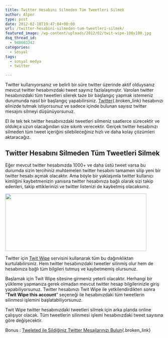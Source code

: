 ```yaml
---
title: Twitter Hesabını Silmeden Tüm Tweetleri Silmek
author: Alper
type: post
date: 2012-02-18T19:47:04+00:00
url: /twitter-hesabini-silmeden-tum-tweetleri-silmek/
featured_image: /wp-content/uploads/2012/02/twit-wipe-100x100.jpg
dsq_thread_id:
  - 948603342
categories:
  - Sosyal
tags:
  - sosyal medya
  - twitter

---
```

Twitter kullanıyorsanız ve belirli bir süre twitter üzerinde aktif olduysanız mevcut twitter hesabınızdaki tweet sayınız fazlalaşmıştır. Varolan twitter hesabınızdaki tüm tweetleri silerek taze bir başlangıç yapmak istemeniz durumunda nasıl bir başlangıç yapabilirsiniz. [Twitter][1]{.broken_link} hesabınızı elinizde tutmak istiyorsunuz ve sadece içinde bulunan sayısız twitter mesajını silmeyi düşünüyorsunuz.

El ile tek tek twitter hesabınızdaki tweetleri silmeniz saatlerce sürecektir ve oldukça uzun olacağından size sıkıntı verecektir. Gerçek twitter hesabınızı silmeden tüm tweet içeriğini silebileceğiniz hızlı ve daha kolay çözümleri aktaracağız.

## Twitter Hesabını Silmeden Tüm Tweetleri Silmek

Eğer mevcut twitter hesabınızda 1000+ ve daha üstü tweet varsa bu durumda sizin tercihiniz muhtemelen twitter hesabını tamamen silip yeni bir twitter hesabı açmak olacaktır. Ama böyle bir yaklaşımla twitter kullanıcı kimliğini kaybetmenizin yanısıra twitter hesabınıza bağlı olarak sizi takip edenleri, takip ettiklerinizi ve twitter listenizi de kaybetmiş olacaksınız.

<img class="aligncenter size-full wp-image-7847" title="twit-wipe" src="https://www.murekkep.org/wp-content/uploads/2012/02/twit-wipe.jpg" alt="" width="450" height="183" srcset="https://www.murekkep.org/wp-content/uploads/2012/02/twit-wipe.jpg 450w, https://www.murekkep.org/wp-content/uploads/2012/02/twit-wipe-400x162.jpg 400w, https://www.murekkep.org/wp-content/uploads/2012/02/twit-wipe-50x20.jpg 50w, https://www.murekkep.org/wp-content/uploads/2012/02/twit-wipe-300x122.jpg 300w" sizes="(max-width: 450px) 100vw, 450px" /> 

Twitter için <a title="Twit Wipe" href="https://twitwipe.com/login.php" target="_blank" class="broken_link">Twit Wipe</a> servisini kullanarak tüm bu dağınıklıktan kurtulabilirsiniz. Hem twitter hesabınızdaki tweetler silinmiş olur hem de hesabınıza bağlı tüm bilgileri tutmuş ve kaybetmemiş olursunuz.

Başlamak için Twit Wipe sitesine girmeniz yeterli olacaktır. Herhangi bir yükleme yapmanıza gerek olmadan mevcut twitter hesap bilgilerinizle giriş yapabiliyorsunuz. Twitter hesabınızı Twit Wipe ile yetkilendirdikten sonra &#8220;**Twit Wipe this account**&#8221; seçeneği ile hesabınızdaki tüm tweetlerin silinmesi işlemini başlatabiliyorsunuz.

Twit Wipe twitter hesabınızdaki tweetleri silmek için arka planda online çalışıyor olacak. Tüm tweetlerin silinmesi işlemi hesabınızdaki tweet sayısına göre değişecektir.

Bonus : [Tweleted ile Sildiğiniz Twitter Mesajlarınızı Bulun][2]{.broken_link}

 [1]: https://www.murekkep.org/twitter-nedir-gorsel-twitter-rehberi-2059 "twitter nedir"
 [2]: https://www.murekkep.org/tweleted-ile-sildiginiz-twitter-mesajlarinizi-bulun-1746